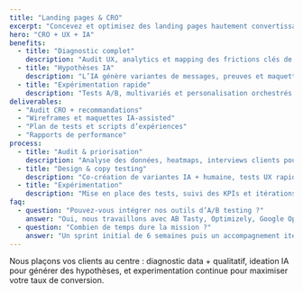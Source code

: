 ```yaml
---
title: "Landing pages & CRO"
excerpt: "Concevez et optimisez des landing pages hautement convertissantes grâce aux insights IA et aux tests rapides."
hero: "CRO + UX + IA"
benefits:
  - title: "Diagnostic complet"
    description: "Audit UX, analytics et mapping des frictions clés de votre tunnel."
  - title: "Hypothèses IA"
    description: "L’IA génère variantes de messages, preuves et maquettes que nous priorisons avec vous."
  - title: "Expérimentation rapide"
    description: "Tests A/B, multivariés et personalisation orchestrés en cycle court."
deliverables:
  - "Audit CRO + recommandations"
  - "Wireframes et maquettes IA-assisted"
  - "Plan de tests et scripts d’expériences"
  - "Rapports de performance"
process:
  - title: "Audit & priorisation"
    description: "Analyse des données, heatmaps, interviews clients pour identifier les quick wins."
  - title: "Design & copy testing"
    description: "Co-création de variantes IA + humaine, tests UX rapides."
  - title: "Expérimentation"
    description: "Mise en place des tests, suivi des KPIs et itérations hebdomadaires."
faq:
  - question: "Pouvez-vous intégrer nos outils d’A/B testing ?"
    answer: "Oui, nous travaillons avec AB Tasty, Optimizely, Google Optimize alternatives ou vos solutions internes."
  - question: "Combien de temps dure la mission ?"
    answer: "Un sprint initial de 6 semaines puis un accompagnement itératif selon vos besoins."
---
```


Nous plaçons vos clients au centre : diagnostic data + qualitatif, ideation IA pour générer des hypothèses, et experimentation continue pour maximiser votre taux de conversion.
